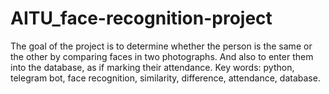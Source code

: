 # AITU_face-recognition-project
The goal of the project is to determine whether the person is the same or the other by comparing faces in two photographs. And also to enter them into the database, as if marking their attendance. Key words: python, telegram bot, face recognition, similarity, difference, attendance, database.
